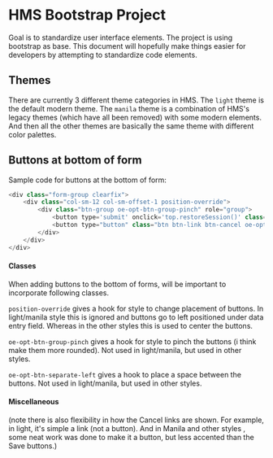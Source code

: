 HMS Bootstrap Project
=====
Goal is to standardize user interface elements. The project is using bootstrap as base. This document will hopefully
make things easier for developers by attempting to standardize code elements.

Themes
-----
There are currently 3 different theme categories in HMS. The `light` theme is the default modern theme. The `manila`
theme is a combination of HMS's legacy themes (which have all been removed) with some modern elements. And then all
the other themes are basically the same theme with different color palettes.

Buttons at bottom of form
-----
Sample code for buttons at the bottom of form:

```php
<div class="form-group clearfix">
    <div class="col-sm-12 col-sm-offset-1 position-override">
        <div class="btn-group oe-opt-btn-group-pinch" role="group">
            <button type='submit' onclick='top.restoreSession()' class="btn btn-default btn-save"><?php echo xlt('Save'); ?></button>
            <button type="button" class="btn btn-link btn-cancel oe-opt-btn-separate-left" onclick="top.restoreSession(); location.href='<?php echo "$rootdir/patient_file/encounter/$returnurl";?>';"><?php echo xlt('Cancel');?></button>
        </div>
    </div>
</div>
```
#### Classes
When adding buttons to the bottom of forms, will be important to incorporate following classes.

`position-override` gives a hook for style to change placement of buttons. In light/manila style this is ignored and buttons go to left positioned under data entry field. Whereas in the other styles this is used to center the buttons.

`oe-opt-btn-group-pinch` gives a hook for style to pinch the buttons (i think make them more rounded). Not used in light/manila, but used in other styles.

`oe-opt-btn-separate-left` gives a hook to place a space between the buttons. Not used in light/manila, but used in other styles.

#### Miscellaneous

(note there is also flexibility in how the Cancel links are shown. For example, in light, it's simple a link (not a button). And in Manila and other styles , some neat work was done to make it a button, but less accented than the Save buttons.)
